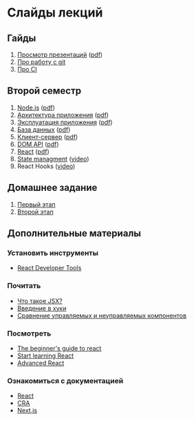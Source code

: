 # Слайды лекций

## Гайды

1. [Просмотр презентаций](https://urfu-2020.github.io/slides/guides/00-presentations/) ([pdf](https://urfu-2020.github.io/slides/guides/00-presentations/index.pdf))
2. [Про работу с git](https://urfu-2015.github.io/webdev-slides/1-2-teamwork-git-github/)
3. [Про CI](https://urfu-2017.github.io/webdev-slides/04-operating/index.html#/97/)

## Второй семестр

1. [Node.js](https://urfu-2020.github.io/slides/second-semester/01-nodejs/) ([pdf](https://urfu-2020.github.io/slides/second-semester/01-nodejs/index.pdf))
2. [Архитектура приложения](https://urfu-2020.github.io/slides/second-semester/02-express/) ([pdf](https://urfu-2020.github.io/slides/second-semester/02-express/index.pdf))
3. [Эксплуатация приложения](https://urfu-2020.github.io/slides/second-semester/03-operating/) ([pdf](https://urfu-2020.github.io/slides/second-semester/03-operating/index.pdf))
4. [База данных](https://urfu-2019.github.io/slides/second-semester/04-databases/) ([pdf](https://urfu-2019.github.io/slides/second-semester/04-databases/index.pdf))
5. [Клиент-сервер](https://urfu-2019.github.io/slides/second-semester/05-client-server/) ([pdf](https://urfu-2019.github.io/slides/second-semester/05-client-server/index.pdf))
6. [DOM API](https://urfu-2019.github.io/slides/second-semester/06-dom-api/) ([pdf](https://urfu-2019.github.io/slides/second-semester/06-dom-api/index.pdf))
9. [React](https://urfu-2019.github.io/slides/second-semester/09-react/) ([pdf](https://urfu-2019.github.io/slides/second-semester/09-react/index.pdf))
10. [State managment](https://frontend-ifmo-2019.now.sh/webdev/13-react-3/index.html#/) ([video](https://yadi.sk/i/0SzJbSiB5XF8TQ))
11. React Hooks ([video](https://yadi.sk/i/p27C92WCfrqBrA))

## Домашнее задание
1. [Первый этап](https://urfu-2020.github.io/slides/project/first/)
1. [Второй этап](https://urfu-2020.github.io/slides/project/second/)

## Дополнительные материалы

### Установить инструменты

- [React Developer Tools](https://chrome.google.com/webstore/detail/react-developer-tools/fmkadmapgofadopljbjfkapdkoienihi?hl=ru)

### Почитать

- [Что такое JSX?](https://kentcdodds.com/blog/what-is-jsx)
- [Введение в хуки](https://ru.reactjs.org/docs/hooks-intro.html)
- [Сравнение управляемых и неуправляемых компонентов](https://goshakkk.name/controlled-vs-uncontrolled-inputs-react)

### Посмотреть

- [The beginner's guide to react](https://egghead.io/courses/the-beginner-s-guide-to-react)
- [Start learning React](https://egghead.io/courses/start-learning-react)
- [Advanced React](https://courses.reacttraining.com/p/advanced-react-free)

### Ознакомиться с документацией

- [React](https://ru.reactjs.org/docs/getting-started.html)
- [CRA](https://create-react-app.dev)
- [Next.js](https://nextjs.org/docs)
